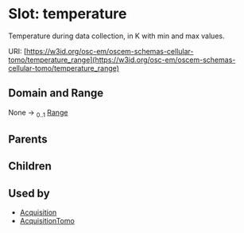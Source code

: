 
# Slot: temperature

Temperature during data collection, in K with min and max values.

URI: [https://w3id.org/osc-em/oscem-schemas-cellular-tomo/temperature_range](https://w3id.org/osc-em/oscem-schemas-cellular-tomo/temperature_range)


## Domain and Range

None &#8594;  <sub>0..1</sub> [Range](Range.md)

## Parents


## Children


## Used by

 * [Acquisition](Acquisition.md)
 * [AcquisitionTomo](AcquisitionTomo.md)
